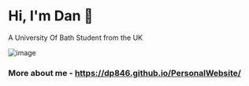 # Hi, I'm Dan 👋  
A University Of Bath Student from the UK

![image](https://user-images.githubusercontent.com/117474143/226053589-ffbe17a3-1b1f-4785-b0a7-aae31919cf91.png)


### More about me - https://dp846.github.io/PersonalWebsite/


